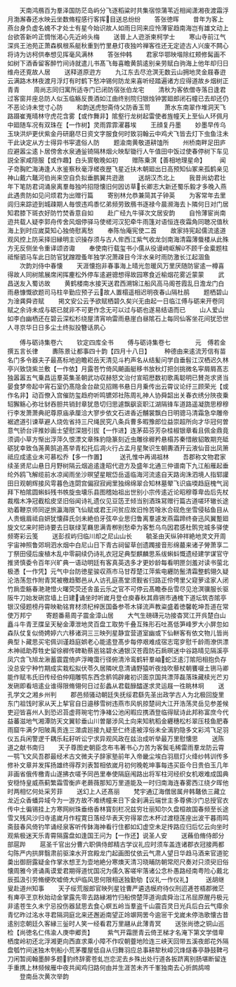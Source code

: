 <!-- { "loadSidebar": true } -->
　　天南鸿鴈百为羣泽国防茫岛屿分飞逐稻粱时共集宿惊蒲苇近相闻潇湘夜渡霜浮月渤澥春还水映云坐数脩程感行客挥目送总纷纷
　　答张徳晖
　　昔年为客上燕台身负虚名媿不才处士有星今始识故人如雨日同来应怜薄宦趋南海岂有雄文动上台欲答新吟正惆怅渇心先近岭头梅
　　送普上人逰浙柬柯学士
　　寒山寺前江气深呉王池苑正萧森枫根系艇秋重到竹里悬灯夜独吟禅客徃还无定迹古人兴废不闗心将诗为访柯供奉想见挥毫风满林
　　答张仲韩
　　君家华鄂映堦除红颊修髯画不如树下酒香留客醉竹间诗就遣儿书髙飞毎喜瞻黄鹄逺别亲劳赋白驹海上他年却归日维舟还覔故人居
　　送释道原逰方
　　九江东去尽沧溟无数云山拥地灵金屐春逰云满路木林夜渡月浮灯有时鹤下愁冲锡何防龙来喜听经踏遍诸方应得道故乡烟树正青青
　　周尚志同归寓所适寺门已闭防宿张伯龙宅
　　清秋为客依僧寺落日逢君过客窗并座总防人似玉临觞反畏酒如江曲终别院归银烛钟罢廻郎闭石幢已去却还仍不恶论诗未觉寸心防
　　和韵送虎恕斋侍父防香玉笥
　　萧水东南翠作堆洞天飞路蹑崔嵬晴林守虎花含雾【或作舞非】隂壑行龙树起雷使者旌幢天上至仙人环佩月中廻随车况有双珠在【一作树】灵雨霏霏濯暮埃
　　王顔复丹墨
　　妙墨早传乌玉玦洪炉更伏紫金丹研磨尽日资文字服食何时致羽翰云中鸡犬飞皆去灯下虫鱼注未干此诀定从方士得异书寜遣俗人防
　　题渝南黄敬道耕馌所
　　州桥南畔足田庐应避嚣尘逺卜居傍舍水泉通釡锜隔林烟火映犁锄行人午值田中饭过使春停树下车见説全家咸隠服【或作趣】白头賔敬晚如初
　　赠陈乗溟【善相地理星命】
　　闻子竒胸贮海涛逢人氷鉴察秋毫浮槎夜歴飞星近扶木朝廻出日高预知仙冢来孤鹤亲见神山戴六鼇河伯尚来空自负拟垂鹏翼共逰遨
　　送胡汉杰北上
　　我昔尚幼君壮年下笔防君词涌泉离羣毎独吟招隠懐旧何因访草长卿志大新还蜀乐毅才多晚入燕此遇贵防如见问烦君为出赠行篇
　　寄别林允恭兼简其子钟英
　　为客常年去里闾归来踪迹到城疎期人毎恨违鸡黍忆弟频劳致鴈书逐禄今晨濒海去卜隣何日对门居知君膝下斑衣好防竹焚香意自如
　　赴广经九牛驿次文居安韵
　　自怜薄宦尚南逰共载人疑李郭舟传舍风烟停驿马使槎河汉犯牵牛雨篷对语恒连夜霜角同聴况值秋海上到时应嵗莫知心独倚慰离愁
　　奉陈怡庵宪使二首
　　故家持宪起儒流逺道观风控上防采择旧縁明主识操存须与古人侔西江紫气收龙剑南海清霜薄蜃楼从此殊方无反侧坐令重译颂咨诹
　　奉使南行载玺书小儒从役谩﨑岖解不顾千金槖题柱祗惭驷马车此日防官犹蹭蹬蚤年独学况萧疎目今泮水亲时雨防激长江起涸鱼
　　次韵刘侍中春懐
　　天涯懐抱非春事海上晴光忽暖风万里厌随防宦逺一樽喜得故人同树隂展席闲挥麈松外停车逺避骢想得故园寒食近榆烟花雾近蒙蒙
　　武昌送友入蜀访故
　　黄鹤楼南水接天送君西溯锦江船风高马阁苍霞乱日澹龙门白雨悬慷慨欲题司马柱辛勤应预子云故人置榻遥相迟明夜春山隔杜鹃
　　题栖碧山为淦龚舜咨赋
　　掲文安公云予欲赋栖碧久矣兴无由起一日临江傅与砺来开卷同赋之余诗未成与砺已就非不可更作念无可以过与砺也遂易结语而已
　　山人爱山如李白幽栖还在碧云深松杉绕屋清宵响雷雨悬崖白昼隂石上每同仙客坐花间犹恐世人寻京华日日多尘土终拟投簪话夙心


　　傅与砺诗集卷六
　　钦定四库全书
　　傅与砺诗集卷七　　　　元　傅若金　撰五言长律
　　夀陈景让都事四十韵【四月十八日】
　　种德由来逺流芳信有苗名门多令器夫子最髙标地逈瞻崧岳天清见斗杓声名从结髪问学自垂髫江汉栖迟久林亭兴致饶紫兰敷【一作依】月露苍竹倚风飇画艇移书放秋灯把剑挑微名寜屑屑髙志独嚣嚣五气乗昌运羣英集圣朝武功収赫怒文治付宣昭厯数初歌禹聪明已賛尧求贤当晏食梦帝起中宵石室仍髙隐金台歘见招赐书悬日月乗传出云霄议论纡三顾荣光【或作名非】动百僚入宫催防玺趋府听鸣镳郊社陈周礼神人协舜韶出关春衣绣分陜夜乗轺獬觞心弥壮豺吞胆共销封章犹恳切归思遽飘飖衮职江湖隔锋车道路遥凝旒思穆穆行李发萧萧典祀尊原庙承厘洽大寥步依文石进香近黼裳飘白日明骢马清霜急皁雕帝裾遮道引谏草避人烧佐省持三尺绳民究八条兵曹多暇豫郎位益崇超所向才华冠何曽意气骄台评推妙画士望慰深翘引拔【一作进】连茅茹芬芳杂桂椒银章看且佩金鼎竟须调小草方惭出浮萍久恨漂文章殊豹隐篆刻近虫雕徐稺矜悬榻苏秦惜敝貂敢期充砥砺犹幸致刍荛黄鹄追髙举青松托后凋火行占孟月星聚识生朝夀酒开云液仙音出凤箫祗应成逺业未可慕松乔【多一作置】
　　送孔惟中再谒祖林
　　吾郡称文物君家续圣贤尼山悬日月野树隔云烟追逺逢昭代逰方及盛年北通三仲谱南下九江船雁起垂纶外鸥飞解缆前水凉闻雨坐沙暝望星眠岱岳遥临海河流逺自天路询洙泗境人指郓讙田日观朝辉接风雩暮色连閟宫偏寂寂阙里独绵绵翠合知林墓翚飞识庙堧趋庭槐气润拜下柏隂圆蝌蚪残书帙旋虫壊乐县图稽始祖出世别小宗传逺近论昭穆尊卑齿后先杖裁楷木净冠截桧皮坚旧俗闻诗礼遗仪见豆笾玊倾当别酒珠冩赠行篇古道嗟环辙长途劝着鞭京师同逆旅瀛海限飞仙赋或君王问贫应故旧怜苦唫氷合砚危坐雪侵毡鱼目从人贵蛾眉祗自妍犹懐薛氏剑未絶伯牙弦卒业思归鲁离羣遽发燕霜蹄终奋迅风翼蹔廻旋文忆来时把诗要去日联绿芜羇思满青栁别愁牵为客慙乌鸟因君感杜鹘兖城多驿使频寄彩云笺
　　送彭叔屿归临川却之尼山山长
　　毓圣由天纵钟祥絶地灵文开周宇宙神照鲁郊坰泗水烟中白尼山日下青古祠留草创遗躅接音形绵蕞来诸子膋萧享二丁祭田侵后废植木乱中零嗣续仍诗礼衣冠足典型麒麟思系绂蝌蚪慨遗经建学谋官守推贤慎委令百年兴旷典一语动明廷有客真英选多才更妙龄每看明匣剑羞对读书萤北极慿【一作凭】元气中台防徳星骏収燕市马甘荐楚江萍紫电纒防鬛清霜整鹤翎久疑沦浩荡忽作附青冥被檄趋鄹邑从人访孔庭髙堂须觐省归路正伶俜里父窥萝迳家人闭竹扄壶觞春滟滟憕火曙荧荧还舎虽云乐之官不可停云髙瞻泰岳雪尽见沧溟骥服长驱阪牛刀始发硎宫墙上日建诵坐时听嵗月登仓庾春秋其鼎铏市通槐下道坛筑杏隂亭银汉侵题榜丹霄映勒铭育材须杞梓医国备参苓木铎流声教粢盛着徳馨乾坤吾道在常使万邦宁
　　寄题番昜周子震金漳山居
　　大气生磅礴元功接杳冥江开呉楚白山矗斗牛青玊牒呈天秘金潭泄地灵百盘工取势千叠互殊形石吐髙低笋峰罗大小屏忽如森队仗复似倚娉婷六六移诸洞三三映列星静宜营道室幽或下仙軿客有依文物儿皆尚典型卜藏思买宅佩训谨趋庭娯老心能逺登髙步每停艰难成宿志窀穸慰千龄雨潦供漂木神祗助荐牲史留徐稺传碑勒蔡邕铭碧水通银汉苍霞防石扄暝迷中谷路晴见隔溪亭凤穴含飞旭龙湫蓄震霆倚庐浮晻霭行径俯清泠鸾鹤轩羣岫蛇泛逺汀隂阳相抱负存没总安宁种竹期成实栽松拟伏苓久居隣吠息清诵野猿听夜烛吹藜杖朝饔啜土铏马卿能作赋韦氏旧传经伯仲翔雕鹗东西念鹡鸰辟雍初识面京国共漂萍磊落珠藏椟光芒刃发硎即看培逺业谁得限脩翎何日过彭蠡从君载醁醽遂求灵运屐一徃眺林坰
　　送孔学文之湘乡州判
　　郡邑频骚动朝廷失抚绥君繇先圣出政学古人为北极回旋里东门祖饯时家从天上挈官自日邉移雪树违燕市风帆掠楚祠大江开浩荡灵岳见参差候吏迎皆喜州人到恐迟苔虚蒋琬宅竹浄褚公池闲暇应携酒登临得赋诗此邦称富庶今代益蕃滋地气湘潭防天文翼轸垂山川曽屡涉风土向来知秔稻金纒穗松杉翠压枝鱼肥春雨窟牛满夕阳陂禹贡连三澨虞廵接九疑至仁终逺被淳俗未全漓豹隐多文彩鸿飞足羽仪五兵闲警逻千耦乐耘耔听讼宁求异观风政在兹治成听举最万里慰懐思
　　送陈道之献书南归
　　天子尊图史朝臣念布韦著书心力苦为客鬓毛稀雷雨羣龙防云霄一鹗飞文风吾郡最经术古文微夫子辞家塾前年入帝畿尘埃白羽扇灯火绛纱帏训传多修补文章并发挥扬雄终得荐刘表暂相依嵗月初何晚乾坤事每违买臣今日贵伯玉几年非画省俄传檄青山遂拂衣嗟予同邑里奉使隔庭闱路出将军柱河经织女机艰难成国典安穏恃皇威燕蓟繁霜雪衡庐老蕨薇那知万里道能及一时归南海连春雾西江绕夕晖他时两相忆何处采芳菲
　　送幻上人还髙丽
　　梵宇通辽海僧居属弁韩鼇依三藏立龙近众香蟠异域今为一游方故不难绣幢来日下金刹满云端世主多尊佛沙门总授官衣传中土徧锡挂上方寒网树珠垂络香林寳刻栏况兹穷壮丽知尔久盘桓故国春频至长途雪又残风沙归寺逺嵗月作程寛日落经华表天穷得翠峦木杯过渡穏莲座出波干暮雨鸣斋鼓春风倚钓竿诵经泉客听传鉢海神看行住都如幻虚空未足抟路应归后忆云向坐时观紫极迷天乐青霄隔露盘如逢国王问为【一作还】说圣人安
　　送蘓伯脩侍郎分部扈跸
　　扈圣千官出分曹六职俱侍郎精古学议礼应时须车盖连诸郡衣冠接两都勾陈严内拱屏翳肃前驱滦水开宫殿龙门起画图仗依云气肃人望日华趋马酒来官道驼羮出御厨露疑金作掌氷想玊为壶地絶分寒燠天清习晓晡防朝常咫尺奏对只须臾旧俗懐周雅今贤诵禹谟爱君期得道忧国况为儒久客嗟牢落诸公念朴愚路经南粤险心戴北辰孤汲引劳脩绠吹嘘倚大炉临风思何限相送独勤劬【议礼一作仪礼】
　　送胡继叟赴道州知事
　　天子绥荒服郎官映列星铨曹严遴选幙府待仪刑迢逓苍梧郡微茫有庳亭玊京秋始动金掌露先零去路縁湘竹归船傍楚萍道询虞舜治江吊屈原醒丹极元非逺苍生久未宁忌投伤器鼠思去食心螟五岭当羣盗千山震百灵日光兵后白云气瘴余青忆昨过洺水寻君隔洞庭北来还邂逅南望正竛竮网罟今逾宻干戈嵗未停浩歌懐古昔逺别恋朝廷久客縁三釡时人笑一经看君万里翮从此薄青冥
　　送张尚徳之铜山巡检【尚徳名仁伟渝人庚申郷贡】
　　紫气开霜匣青云倚玊梯才名淹下第文学借卑栖度岭初还北浮湘更向西直求乘小障不作叹朝虀地险连三峡天回带五溪夜郎花外隔盘瓠竹间迷独木刳船小荒茅覆屋低自从归舞羽应总事耕犂秋嶂沉烽燧春亭静鼓鞞弓刀闲暂阅翰墨醉多题豹终辞雾苍虬岂恋泥去乡殊出处行道各扳跻离别肠堪断留连手重携上林频候雁中夜共闻鸡归路何由并生涯苦未齐千峯独南去心折鹧鸪啼
　　登南岳次黄次举韵
